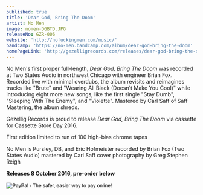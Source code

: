 ```yaml
---
published: true
title: 'Dear God, Bring The Doom'
artist: No Men
image: nomen-DGBTD.JPG
releaseNo: GZR-006
website: 'http://nofuckingmen.com/music/'
bandcamp: 'https://no-men.bandcamp.com/album/dear-god-bring-the-doom'
homePageLink: 'http://gezelligrecords.com/releases/dear-god-bring-the-doom'
---
```

No Men's first proper full-length, _Dear God, Bring The Doom_ was recorded at Two States Audio in northwest Chicago with engineer Brian Fox. Recorded live with minimal overdubs, the album revisits and reimagines tracks like "Brute" and "Wearing All Black (Doesn't Make You Cool)" while introducing eight more new songs, like the first single "Stay Dumb", "Sleeping With The Enemy", and "Violette". Mastered by Carl Saff of Saff Mastering, the album shreds.

Gezellig Records is proud to release _Dear God, Bring The Doom_ via cassette for Cassette Store Day 2016. 

First edition limited to run of 100 high-bias chrome tapes

No Men is Pursley, DB, and Eric Hofmeister
recorded by Brian Fox (Two States Audio)
mastered by Carl Saff
cover photography by Greg Stephen Reigh 

**Releases 8 October 2016, pre-order below**

<form action="https://www.paypal.com/cgi-bin/webscr" method="post" target="_top">
<input type="hidden" name="cmd" value="_s-xclick">
<input type="hidden" name="hosted_button_id" value="AB4DJAK558WZ2">
<input type="image" src="https://www.paypalobjects.com/en_US/i/btn/btn_buynow_LG.gif" border="0" name="submit" alt="PayPal - The safer, easier way to pay online!">
<img alt="" border="0" src="https://www.paypalobjects.com/en_US/i/scr/pixel.gif" width="1" height="1">
</form>
